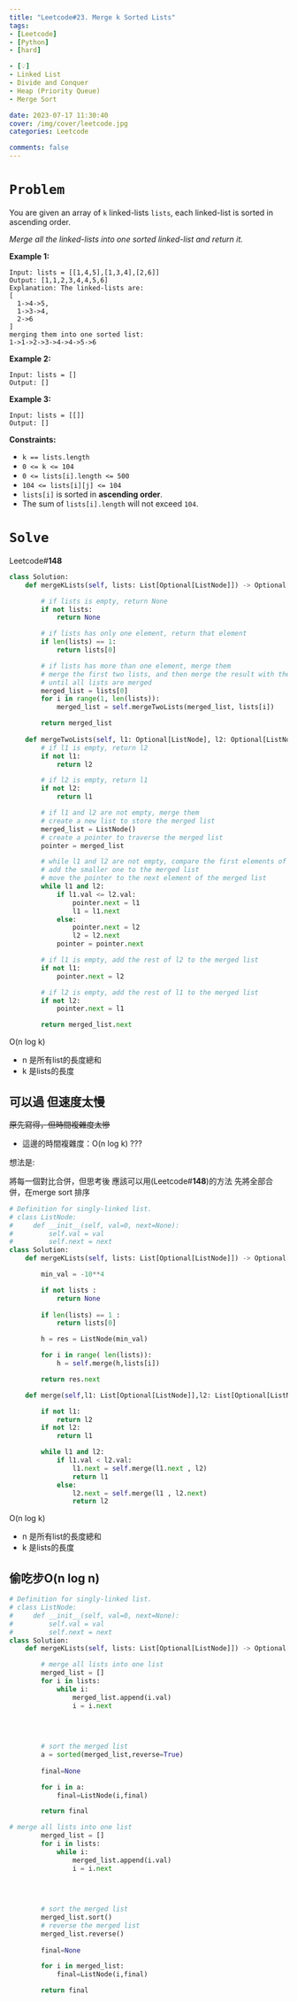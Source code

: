```yaml
---
title: "Leetcode#23. Merge k Sorted Lists"
tags:
- [Leetcode]
- [Python]
- [hard]

- [💡]
- Linked List
- Divide and Conquer
- Heap (Priority Queue)
- Merge Sort

date: 2023-07-17 11:30:40
cover: /img/cover/leetcode.jpg
categories: Leetcode

comments: false
---
```


# `Problem`

You are given an array of `k` linked-lists `lists`, each linked-list is sorted in ascending order.

*Merge all the linked-lists into one sorted linked-list and return it.*

**Example 1:**

```
Input: lists = [[1,4,5],[1,3,4],[2,6]]
Output: [1,1,2,3,4,4,5,6]
Explanation: The linked-lists are:
[
  1->4->5,
  1->3->4,
  2->6
]
merging them into one sorted list:
1->1->2->3->4->4->5->6

```

**Example 2:**

```
Input: lists = []
Output: []

```

**Example 3:**

```
Input: lists = [[]]
Output: []

```

**Constraints:**

- `k == lists.length`
- `0 <= k <= 104`
- `0 <= lists[i].length <= 500`
- `104 <= lists[i][j] <= 104`
- `lists[i]` is sorted in **ascending order**.
- The sum of `lists[i].length` will not exceed `104`.

# `Solve`

Leetcode#**148**

```python
class Solution:
    def mergeKLists(self, lists: List[Optional[ListNode]]) -> Optional[ListNode]:

        # if lists is empty, return None
        if not lists:
            return None

        # if lists has only one element, return that element
        if len(lists) == 1:
            return lists[0]

        # if lists has more than one element, merge them
        # merge the first two lists, and then merge the result with the third list, and so on
        # until all lists are merged
        merged_list = lists[0]
        for i in range(1, len(lists)):
            merged_list = self.mergeTwoLists(merged_list, lists[i])

        return merged_list
    
    def mergeTwoLists(self, l1: Optional[ListNode], l2: Optional[ListNode]) -> Optional[ListNode]:
        # if l1 is empty, return l2
        if not l1:
            return l2

        # if l2 is empty, return l1
        if not l2:
            return l1

        # if l1 and l2 are not empty, merge them
        # create a new list to store the merged list
        merged_list = ListNode()
        # create a pointer to traverse the merged list
        pointer = merged_list

        # while l1 and l2 are not empty, compare the first elements of l1 and l2
        # add the smaller one to the merged list
        # move the pointer to the next element of the merged list
        while l1 and l2:
            if l1.val <= l2.val:
                pointer.next = l1
                l1 = l1.next
            else:
                pointer.next = l2
                l2 = l2.next
            pointer = pointer.next

        # if l1 is empty, add the rest of l2 to the merged list
        if not l1:
            pointer.next = l2

        # if l2 is empty, add the rest of l1 to the merged list
        if not l2:
            pointer.next = l1

        return merged_list.next
```

O(n log k) 

- n 是所有list的長度總和
- k 是lists的長度

## 可以過 但速度太慢

~~原先寫得，但時間複雜度太慘~~

- 這邊的時間複雜度：O(n log k) ???

想法是:

將每一個對比合併，但思考後 應該可以用(Leetcode#**148**)的方法
先將全部合併，在merge sort 排序

```python
# Definition for singly-linked list.
# class ListNode:
#     def __init__(self, val=0, next=None):
#         self.val = val
#         self.next = next
class Solution:
    def mergeKLists(self, lists: List[Optional[ListNode]]) -> Optional[ListNode]:

        min_val = -10**4

        if not lists :
            return None
        
        if len(lists) == 1 :
            return lists[0]

        h = res = ListNode(min_val)

        for i in range( len(lists)):
            h = self.merge(h,lists[i])

        return res.next

    def merge(self,l1: List[Optional[ListNode]],l2: List[Optional[ListNode]]):

        if not l1:
            return l2
        if not l2:
            return l1

        while l1 and l2:
            if l1.val < l2.val:
                l1.next = self.merge(l1.next , l2)
                return l1
            else:
                l2.next = self.merge(l1 , l2.next)
                return l2
```

O(n log k)

- n 是所有list的長度總和
- k 是lists的長度

## 偷吃步O(n log n)

```python
# Definition for singly-linked list.
# class ListNode:
#     def __init__(self, val=0, next=None):
#         self.val = val
#         self.next = next
class Solution:
    def mergeKLists(self, lists: List[Optional[ListNode]]) -> Optional[ListNode]:

        # merge all lists into one list
        merged_list = []
        for i in lists:
            while i:
                merged_list.append(i.val)
                i = i.next

           
                
                
        # sort the merged list
        a = sorted(merged_list,reverse=True)
        
        final=None

        for i in a:
            final=ListNode(i,final)

        return final
```

```python
# merge all lists into one list
        merged_list = []
        for i in lists:
            while i:
                merged_list.append(i.val)
                i = i.next

           
                
                
        # sort the merged list
        merged_list.sort()
        # reverse the merged list
        merged_list.reverse()
        
        final=None

        for i in merged_list:
            final=ListNode(i,final)

        return final
```